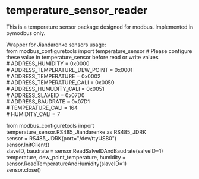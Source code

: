 # temperature_sensor_reader
This is a temperature sensor package designed for modbus. Implemented in pymodbus only.

Wrapper for Jiandarenke sensors usage:  
from modbus_configuretools import temperature_sensor 
\# Please configure these value in temperature_sensor before read or write values  
\# ADDRESS_HUMIDITY = 0x0000  
\# ADDRESS_TEMPERATURE_DEW_POINT = 0x0001  
\# ADDRESS_TEMPERATURE = 0x0002  
\# ADDRESS_TEMPERATURE_CALI = 0x0050  
\# ADDRESS_HUMUDITY_CALI = 0x0051  
\# ADDRESS_SLAVEID = 0x07D0  
\# ADDRESS_BAUDRATE = 0x07D1  
\# TEMPERATURE_CALI = 164  
\# HUMIDITY_CALI = 7  

from modbus_configuretools import temperature_sensor.RS485_Jiandarenke as RS485_JDRK  
sensor = RS485_JDRK(port="/dev/ttyUSB0")  
sensor.InitClient()  
slaveID, baudrate = sensor.ReadSalveIDAndBaudrate(salveID=1)  
temperature, dew_point_temperature, humidity = sensor.ReadTemperatureAndHumidity(slaveID=1)  
sensor.close()